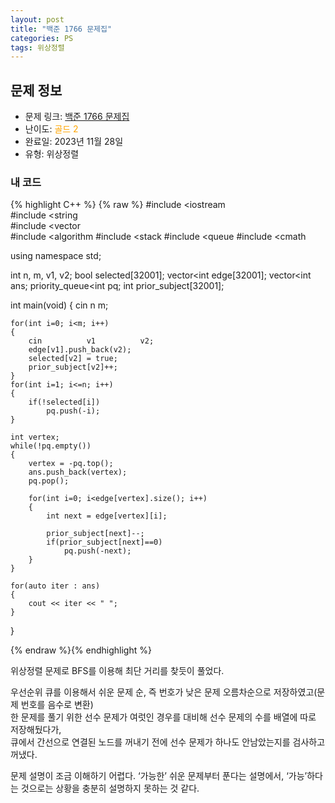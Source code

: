 ```yaml
---
layout: post
title: "백준 1766 문제집"
categories: PS
tags: 위상정렬
---
```


## 문제 정보
- 문제 링크: [백준 1766 문제집](https://www.acmicpc.net/problem/1766)
- 난이도: <span style="color:#FFA500">골드 2</span>
- 완료일: 2023년 11월 28일
- 유형: 위상정렬

### 내 코드

{% highlight C++ %} {% raw %}
#include <iostream	
#include <string	
#include <vector	
#include <algorithm	
#include <stack	
#include <queue	
#include <cmath	

using namespace std;

int n, m, v1, v2;
bool selected[32001];
vector<int	 edge[32001];
vector<int	 ans;
priority_queue<int	 pq;
int prior_subject[32001];

int main(void)
{
	cin 		 n 		 m;
	
	for(int i=0; i<m; i++)
	{
		cin 		 v1 		 v2;
		edge[v1].push_back(v2);
		selected[v2] = true;
		prior_subject[v2]++;
	}
	for(int i=1; i<=n; i++)
	{
		if(!selected[i])
			pq.push(-i);
	}
	
	int vertex;
	while(!pq.empty())
	{
		vertex = -pq.top();
		ans.push_back(vertex);
		pq.pop();
		
		for(int i=0; i<edge[vertex].size(); i++)
		{
			int next = edge[vertex][i];
			
			prior_subject[next]--;
			if(prior_subject[next]==0)
				pq.push(-next);	
		}
	}
	
	for(auto iter : ans)
	{
		cout << iter << " ";
	}
}

{% endraw %}{% endhighlight %}

위상정렬 문제로 BFS를 이용해 최단 거리를 찾듯이 풀었다.

우선순위 큐를 이용해서 쉬운 문제 순, 즉 번호가 낮은 문제 오름차순으로 저장하였고(문제 번호를 음수로 변환)  
한 문제를 풀기 위한 선수 문제가 여럿인 경우를 대비해 선수 문제의 수를 배열에 따로 저장해뒀다가,   
큐에서 간선으로 연결된 노드를 꺼내기 전에 선수 문제가 하나도 안남았는지를 검사하고 꺼냈다.  

문제 설명이 조금 이해하기 어렵다. ‘가능한’ 쉬운 문제부터 푼다는 설명에서, ‘가능’하다는 것으로는 상황을 충분히 설명하지 못하는 것 같다.  
  

